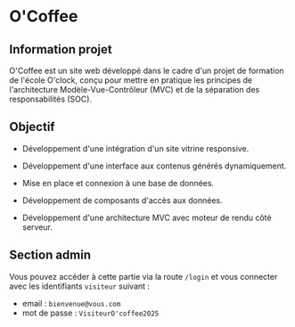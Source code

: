 # O'Coffee

## Information projet

O'Coffee est un site web développé dans le cadre d'un projet de formation de l'école O'clock, conçu pour mettre en pratique les principes de l'architecture Modèle-Vue-Contrôleur (MVC) et de la séparation des responsabilités (SOC).

## Objectif

- Développement d'une intégration d'un site vitrine responsive.

- Développement d'une interface aux contenus générés dynamiquement.

- Mise en place et connexion à une base de données.

- Développement de composants d'accès aux données.

- Développement d'une architecture MVC avec moteur de rendu côté serveur.

## Section admin

Vous pouvez accéder à cette partie via la route `/login` et vous connecter avec les identifiants `visiteur` suivant :
- email : `bienvenue@vous.com`
- mot de passe : `VisiteurO'coffee2025`